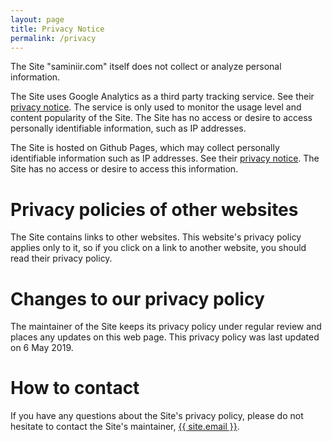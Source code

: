```yaml
---
layout: page
title: Privacy Notice
permalink: /privacy
---
```



The Site "saminiir.com" itself does not collect or analyze personal information.

The Site uses Google Analytics as a third party tracking service. See their [privacy notice](https://policies.google.com/privacy). The service is only used to monitor the usage level and content popularity of the Site. The Site has no access or desire to access personally identifiable information, such as IP addresses.

The Site is hosted on Github Pages, which may collect personally identifiable information such as IP addresses. See their [privacy notice](https://help.github.com/en/articles/github-privacy-statement#github-pages). The Site has no access or desire to access this information. 

# Privacy policies of other websites

The Site contains links to other websites. This website's privacy policy applies only to it, so if you click on a link to another website, you should read their privacy policy.

# Changes to our privacy policy

The maintainer of the Site keeps its privacy policy under regular review and places any updates on this web page. This privacy policy was last updated on 6 May 2019.

# How to contact 

If you have any questions about the Site's privacy policy, please do not hesitate to contact the Site's maintainer, <a href="mailto:{{ site.email }}">{{ site.email }}</a>.
